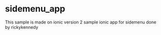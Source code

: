 # sidemenu_app
This sample is made on ionic version 2
sample ionic app for sidemenu
done by rickykennedy
